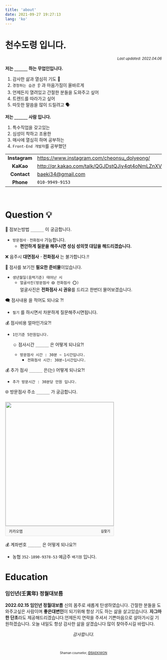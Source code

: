 ```yaml
---
title: 'about'
date: 2021-09-27 19:27:13
lang: 'ko'
---
```


# 천수도령 입니다.

<div align="right"><sub><i>Last updated: 2022.04.06</i></sub></div>

**저는 `______` 하는 무업인입니다.**

1. 감사한 삶과 열심히 기도 🙏
2. `경청하는 습관 👂` 과 마음가짐이 올바르게
3. 언제든지 열려있고 간절한 분들을 도와주고 싶어
4. 트렌드를 따라가고 싶어
5. 따듯한 말씀을 많이 드릴려고 🗣️

**저는 `______` 사람 입니다.**

1. 특수직업을 갖고있는
2. 심성이 착하고 조용한
3. 매사에 열심히 하며 공부하는
4. `Front-End 개발자`를 공부했던

|               |                                                         |
| :-----------: | ------------------------------------------------------- |
| **Instagram** | <https://www.instagram.com/cheonsu_dolyeong/>           |
|   **KaKao**   | <http://qr.kakao.com/talk/QGJDstQJiy4qt4oNmLZnXVsz1k0-> |
|  **Contact**  | <baeki34@gmail.com>                                     |
|   **Phone**   | `010-9949-9153`                                         |

<br />

# Question 💡

👏 점보는방법 `______` 이 궁금합니다.

- `방문점사ㆍ전화점사` 가능합니다.
  - **편안하게 질문을 해주시면 성심 성의껏 대답을 해드리겠습니다.**

❌ 음주시 **대면점사ㆍ전화점사** 는 불가합니다.‼️

💙 점사를 보기전 **필요한 준비물**이있습니다.

- `생년월일(음력기준) 태어난 시`
  - `얼굴사진(방문점사 ❎ 전화점사 ⭕)`  
    얼굴사진은 **전화점사 시 권유**를 드리고 한번더 물어보겠습니다.

🗨️ 점사내용 을 적어도 되나요 ?!

- `필기` 를 하시면서 차분하게 질문해주시면됩니다.

💰 점사비용 얼마인가요?!

- `1인기준 5만원입니다.`

  ☺️ 점사시간 `______` 은 어떻게 되나요?!

  - `방문점사 시간 : 30분 ~ 1시간입니다.`
    - `전화점사 시간: 30분~1시간입니다.`

💰 추가 점사 `______` 은(는) 어떻게 되나요?!

- `추가 방문시간 : 30분당 만원 입니다.`

🌐 방문점사 주소 `______` 가 궁금합니다.

### <div style="font:normal normal 400 12px/normal dotum, sans-serif; width:350px; height:432px; color:#333; position:relative"><div style="height: 400px;"><a href="https://map.kakao.com/?urlX=554480.0&amp;urlY=1073182.0&amp;name=%EA%B2%BD%EA%B8%B0%20%EA%B4%91%EC%A3%BC%EC%8B%9C%20%EC%98%A4%ED%8F%AC%EC%9D%8D%20%EB%A7%A4%EB%B4%89%EC%9E%AC%EA%B8%B8%209-10&amp;map_type=TYPE_MAP&amp;from=roughmap" target="_blank"><img class="map" src="http://t1.daumcdn.net/roughmap/imgmap/98b93273b2c5b6b728190593c0ab83df70b9841dc43bbf3388ccbd5507f9ad8b" width="348px" height="398px" style="border:1px solid #ccc;"></a></div><div style="overflow: hidden; padding: 7px 11px; border: 1px solid rgba(0, 0, 0, 0.1); border-radius: 0px 0px 2px 2px; background-color: rgb(249, 249, 249);"><a href="https://map.kakao.com" target="_blank" style="float: left;"><img src="//t1.daumcdn.net/localimg/localimages/07/2018/pc/common/logo_kakaomap.png" width="72" height="16" alt="카카오맵" style="display:block;width:72px;height:16px"></a><div style="float: right; position: relative; top: 1px; font-size: 11px;"><a target="_blank" href="https://map.kakao.com/?from=roughmap&amp;eName=%EA%B2%BD%EA%B8%B0%20%EA%B4%91%EC%A3%BC%EC%8B%9C%20%EC%98%A4%ED%8F%AC%EC%9D%8D%20%EB%A7%A4%EB%B4%89%EC%9E%AC%EA%B8%B8%209-10&amp;eX=554480.0&amp;eY=1073182.0" style="float:left;height:15px;padding-top:1px;line-height:15px;color:#000;text-decoration: none;">길찾기</a></div></div></div>

💰 계좌번호 `______` 은 어떻게 되나요?!

- 농협 `352-1890-9378-53` 예금주 `배기원` 입니다.

# Education

### 임인년(壬寅年) 정월대보름

**2022.02.15 임인년 정월대보름** 신의 몸주로 새롭게 탄생하였습니다.
간절한 분들을 도와주고싶은 사람이며 **좋은대변인**이 되기위해 항상 기도 하는 삶을 살고있습니다.
**자그마한 단초**라도 제공해드리겠습니다.언제든지 연락을 주셔서 기쁜마음으로 살아가시길 기원하겠습니다.
오늘 내일도 항상 감사한 삶을 살겠습니다 많이 찾아주시길 바랍니다.

<div align="center" class="final">

_감사합니다._

<br/>

<sub><sup>Shaman counselor, <a href="https://rlwi440.github.io/Book_Report/new-post-title/">@BAEKIWON</a></sup></sub>

</div>

